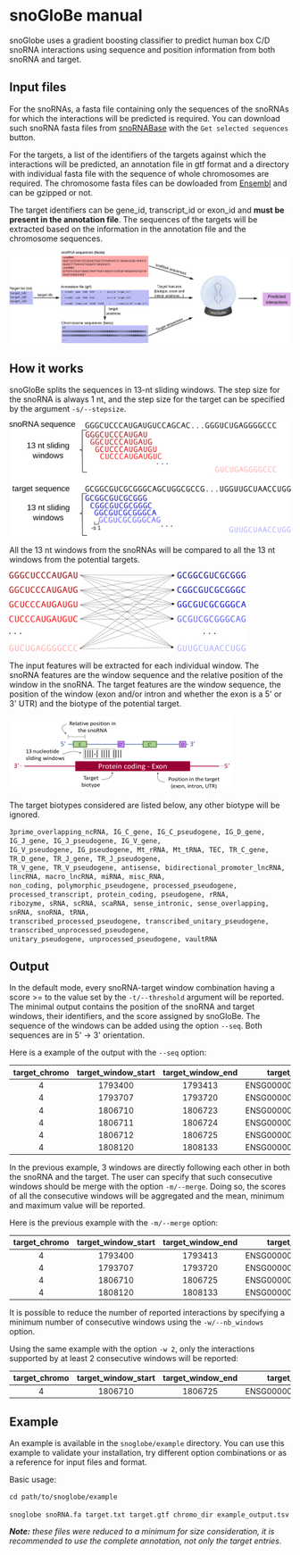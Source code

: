 # snoGloBe manual

snoGlobe uses a gradient boosting classifier to predict human box C/D snoRNA interactions using sequence and position 
information from both snoRNA and target.

## Input files

For the snoRNAs, a fasta file containing only the sequences of the snoRNAs for which the interactions will be 
predicted is required. You can download such snoRNA fasta files from 
[snoRNABase](https://www-snorna.biotoul.fr/browse.php) with the `Get selected sequences` button. 

For the targets, a list of the identifiers of the targets 
against which the interactions will be predicted, an annotation file in gtf format and a directory with individual 
fasta file with the sequence of whole chromosomes are required. The chromosome fasta files can be dowloaded from 
[Ensembl](http://ftp.ensembl.org/pub/release-104/fasta/homo_sapiens/dna/) and can be gzipped or not.

The target identifiers can be gene_id, transcript_id or exon_id and **must be present in the annotation file**.
The sequences of the targets will be extracted based on the information in the annotation file and the chromosome 
sequences.
     

![alt_tag](ressources/inputfiles.png)

## How it works

snoGloBe splits the sequences in 13-nt sliding windows. The step size for the snoRNA is always 1 nt, and the step size 
for the target can be specified by the argument `-s/--stepsize`.


![alt_tag](ressources/sliding_windows.png)


All the 13 nt windows from the snoRNAs will be compared to all the 13 nt windows from the potential targets.

![alt_tag](ressources/sliding_windows_combination.png)

The input features will be extracted for each individual window. The snoRNA features are the window sequence and the 
relative position of the window in the snoRNA. The target features are the window sequence, the position of the window 
(exon and/or intron and whether the exon is a 5' or 3' UTR) and the biotype of the potential target.

![alt_tag](ressources/input_features.png)

The target biotypes considered are listed below, any other biotype will be ignored.
```
3prime_overlapping_ncRNA, IG_C_gene, IG_C_pseudogene, IG_D_gene, IG_J_gene, IG_J_pseudogene, IG_V_gene, 
IG_V_pseudogene, IG_pseudogene, Mt_rRNA, Mt_tRNA, TEC, TR_C_gene, TR_D_gene, TR_J_gene, TR_J_pseudogene, 
TR_V_gene, TR_V_pseudogene, antisense, bidirectional_promoter_lncRNA, lincRNA, macro_lncRNA, miRNA, misc_RNA, 
non_coding, polymorphic_pseudogene, processed_pseudogene, processed_transcript, protein_coding, pseudogene, rRNA, 
ribozyme, sRNA, scRNA, scaRNA, sense_intronic, sense_overlapping, snRNA, snoRNA, tRNA, 
transcribed_processed_pseudogene, transcribed_unitary_pseudogene, transcribed_unprocessed_pseudogene, 
unitary_pseudogene, unprocessed_pseudogene, vaultRNA
```

## Output

In the default mode, every snoRNA-target window combination having a score >= to the value set by the 
`-t/--threshold` argument will be reported. The minimal output contains the position of the snoRNA and target windows, 
their identifiers, and the score assigned by snoGloBe. The sequence of the windows can be added using the option 
`--seq`. Both sequences are in 5' -> 3' orientation.

Here is a example of the output with the `--seq` option:

|target_chromo|target_window_start|target_window_end|target_id|score|target_strand|sno_id|sno_window_start|sno_window_end|target_seq|sno_seq|
|:-----------:|:-----------------:|:---------------:|:-------:|:---:|:-----------:|:----:|:--------------:|:------------:|:--------:|:-----:|
|4|1793400|1793413|ENSG00000068078|0.995|+|ENSG00000220988|78|91|UGGGCCCGCGGAC|GUCUGAGGGGCCC|
|4|1793707|1793720|ENSG00000068078|0.992|+|ENSG00000220988|16|29|GAGCCCUGGGCGG|CAGCACUGGGCUC|
|4|1806710|1806723|ENSG00000068078|0.995|+|ENSG00000220988|35|48|GGGUCCUCAGGGG|CCCCUGAGGACAC|
|4|1806711|1806724|ENSG00000068078|0.991|+|ENSG00000220988|34|47|GGUCCUCAGGGGU|ACCCCUGAGGACA|
|4|1806712|1806725|ENSG00000068078|0.998|+|ENSG00000220988|33|46|GUCCUCAGGGGUG|CACCCCUGAGGAC|
|4|1808120|1808133|ENSG00000068078|0.992|+|ENSG00000220988|78|91|GGGCCCCUGGCAC|CACCCCUGAGGAC|

In the previous example, 3 windows are directly following each other in both the snoRNA and the target. The user can
specify that such consecutive windows should be merge with the option `-m/--merge`. Doing so, the scores of all the 
consecutive windows will be aggregated and the mean, minimum and maximum value will be reported.

Here is the previous example with the `-m/--merge` option:

|target_chromo|target_window_start|target_window_end|target_id|count|target_strand|sno_id|sno_window_start|sno_window_end|mean_score|min_score|max_score|target_seq|sno_seq|
|:-----------:|:-----------------:|:---------------:|:-------:|:---:|:-----------:|:----:|:--------------:|:------------:|:--------:|:-------:|:-------:|:--------:|:-----:|
|4|1793400|1793413|ENSG00000068078|1|+|ENSG00000220988|78|91|0.995|0.995|0.995|UGGGCCCGCGGAC|GUCUGAGGGGCCC|
|4|1793707|1793720|ENSG00000068078|1|+|ENSG00000220988|16|29|0.992|0.992|0.992|GAGCCCUGGGCGG|CAGCACUGGGCUC|
|4|1806710|1806725|ENSG00000068078|3|+|ENSG00000220988|33|48|0.995|0.991|0.998|GGGUCCUCAGGGGUG|CACCCCUGAGGACAC|
|4|1808120|1808133|ENSG00000068078|1|+|ENSG00000220988|78|91|0.992|0.992|0.992|GGGCCCCUGGCAC|CACCCCUGAGGAC|

It is possible to reduce the number of reported interactions by specifying a minimum number of consecutive windows 
using the `-w/--nb_windows` option. 

Using the same example with the option `-w 2`, only the interactions supported by at least 2 consecutive 
windows will be reported:

|target_chromo|target_window_start|target_window_end|target_id|count|target_strand|sno_id|sno_window_start|sno_window_end|mean_score|min_score|max_score|target_seq|sno_seq|
|:-----------:|:-----------------:|:---------------:|:-------:|:---:|:-----------:|:----:|:--------------:|:------------:|:--------:|:-------:|:-------:|:--------:|:-----:|
|4|1806710|1806725|ENSG00000068078|3|+|ENSG00000220988|33|48|0.995|0.991|0.998|GGGUCCUCAGGGGUG|CACCCCUGAGGACAC|


## Example

An example is available in the `snoglobe/example` directory. You can use this example to validate your installation, 
try different option combinations or as a reference for input files and format.

Basic usage:

```
cd path/to/snoglobe/example

snoglobe snoRNA.fa target.txt target.gtf chromo_dir example_output.tsv
```

_**Note:** these files were reduced to a minimum for size consideration, it is recommended to use the complete annotation, 
not only the target entries._

